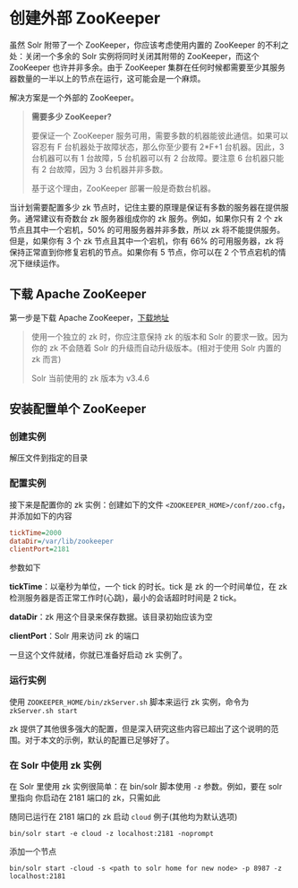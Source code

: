 # 创建外部 ZooKeeper

虽然 Solr 附带了一个 ZooKeeper，你应该考虑使用内置的 ZooKeeper 的不利之处：关闭一个多余的 Solr 实例将同时关闭其附带的 ZooKeeper，而这个 ZooKeeper 也许并非多余。由于 ZooKeeper 集群在任何时候都需要至少其服务器数量的一半以上的节点在运行，这可能会是一个麻烦。

解决方案是一个外部的 ZooKeeper。

> **需要多少 ZooKeeper?**
> 
> 要保证一个 ZooKeeper 服务可用，需要多数的机器能彼此通信。如果可以容忍有 F 台机器处于故障状态，那么你至少要有 2\*F+1 台机器。因此，3 台机器可以有 1 台故障，5 台机器可以有 2 台故障。要注意 6 台机器只能有 2 台故障，因为 3 台机器并非多数。
>
> 基于这个理由，ZooKeeper 部署一般是奇数台机器。

当计划需要配置多少 zk 节点时，记住主要的原理是保证有多数的服务器在提供服务。通常建议有奇数台 zk 服务器组成你的 zk 服务。例如，如果你只有 2 个 zk 节点且其中一个宕机，50% 的可用服务器并非多数，所以 zk 将不能提供服务。但是，如果你有 3 个 zk 节点且其中一个宕机，你有 66% 的可用服务器，zk 将保持正常直到你修复宕机的节点。如果你有 5 节点，你可以在 2 个节点宕机的情况下继续运作。

## 下载 Apache ZooKeeper

第一步是下载 Apache ZooKeeper，[下载地址](http://zookeeper.apache.org/releases.html)

> 使用一个独立的 zk 时，你应注意保持 zk 的版本和 Solr 的要求一致。因为你的 zk 不会随着 Solr 的升级而自动升级版本。(相对于使用 Solr 内置的 zk 而言)
>
>  Solr 当前使用的 zk 版本为 v3.4.6

## 安装配置单个 ZooKeeper

### 创建实例

解压文件到指定的目录

### 配置实例

接下来是配置你的 zk 实例：创建如下的文件 `<ZOOKEEPER_HOME>/conf/zoo.cfg`，并添加如下的内容

```ini
tickTime=2000
dataDir=/var/lib/zookeeper
clientPort=2181
```

参数如下

**tickTime**：以毫秒为单位，一个 tick 的时长。tick 是 zk 的一个时间单位，在 zk 检测服务器是否正常工作时(心跳)，最小的会话超时时间是 2 tick。

**dataDir**：zk 用这个目录来保存数据。该目录初始应该为空

**clientPort**：Solr 用来访问 zk 的端口

一旦这个文件就绪，你就已准备好启动 zk 实例了。

### 运行实例

使用 `ZOOKEEPER_HOME/bin/zkServer.sh` 脚本来运行 zk 实例，命令为 `zkServer.sh start`

zk 提供了其他很多强大的配置，但是深入研究这些内容已超出了这个说明的范围。对于本文的示例，默认的配置已足够好了。

### 在 Solr 中使用 zk 实例

在 Solr 里使用 zk 实例很简单：在 bin/solr 脚本使用 `-z` 参数。例如，要在 solr 里指向 你启动在 2181 端口的 zk，只需如此

随同已运行在 2181 端口的 zk 启动 `cloud` 例子(其他均为默认选项)

```shell
bin/solr start -e cloud -z localhost:2181 -noprompt
```

添加一个节点

```
bin/solr start -cloud -s <path to solr home for new node> -p 8987 -z localhost:2181
```




